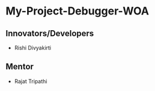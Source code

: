 # **My-Project-Debugger-WOA**
## **Innovators/Developers​**
- Rishi Divyakirti ​

## **Mentor**
- Rajat Tripathi 
